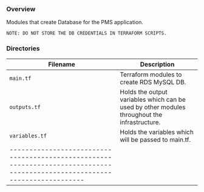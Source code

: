 ### Overview

Modules that create Database for the PMS application. 

`NOTE: DO NOT STORE THE DB CREDENTIALS IN TERRAFORM SCRIPTS.`

### Directories

| Filename          | Description                                                                                           |
|-------------------|-------------------------------------------------------------------------------------------------------|
| `main.tf`         | Terraform modules to create RDS MySQL DB.                                                               |
| `outputs.tf`      | Holds the output variables which can be used by other modules throughout the infrastructure.          |
| `variables.tf`    | Holds the variables which will be passed to main.tf.                                                  |
|---------------------------------------------------------------------------------------------------------------------------|
